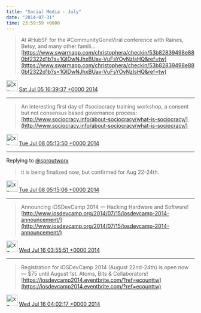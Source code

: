 ```yaml
---    
title: "Social Media - July"
date: "2014-07-31"
time: 23:59:59 +0000
---
```


> At #HubSF for the #CommunityGoneViral conference with Raines, Betsy, and many other famili... [https://www.swarmapp.com/christophera/checkin/53b82839498e880bf2322d1b?s=1QIDwNJhxBUav-VuFsYOyNzIsHQ&ref=tw](https://www.swarmapp.com/christophera/checkin/53b82839498e880bf2322d1b?s=1QIDwNJhxBUav-VuFsYOyNzIsHQ&ref=tw)

<img src="{{ site.url }}{{ site.baseurl }}/assets/images/media/tweet.ico" alt="x-icon" width="30" /> [Sat Jul 05 16:39:37 +0000 2014](https://twitter.com/ChristopherA/status/485463018374180865)

----

> An interesting first day of #sociocracy training workshop, a consent but not consensus based governance process: [http://www.sociocracy.info/about-sociocracy/what-is-sociocracy/](http://www.sociocracy.info/about-sociocracy/what-is-sociocracy/)

<img src="{{ site.url }}{{ site.baseurl }}/assets/images/media/tweet.ico" alt="x-icon" width="30" /> [Tue Jul 08 05:13:50 +0000 2014](https://twitter.com/ChristopherA/status/486377598901956608)

----

Replying to [@sproutworx](https://twitter.com/kpsteigs/status/486337241196027904)

> it is being finalized now, but confirmed for Aug 22-24th.

<img src="{{ site.url }}{{ site.baseurl }}/assets/images/media/tweet.ico" alt="x-icon" width="30" /> [Tue Jul 08 05:15:06 +0000 2014](https://twitter.com/ChristopherA/status/486377916217819137)

----

> Announcing iOSDevCamp 2014 — Hacking Hardware and Software! [http://www.iosdevcamp.org/2014/07/15/iosdevcamp-2014-announcement/](http://www.iosdevcamp.org/2014/07/15/iosdevcamp-2014-announcement/)

<img src="{{ site.url }}{{ site.baseurl }}/assets/images/media/tweet.ico" alt="x-icon" width="30" /> [Wed Jul 16 03:55:51 +0000 2014](https://twitter.com/ChristopherA/status/489257077764653056)

----

> Registration for iOSDevCamp 2014 (August 22nd-24th) is open now — $75 until August 1st. Atoms, Bits &amp; Collaborators! [https://iosdevcamp2014.eventbrite.com/?ref=ecounttw](https://iosdevcamp2014.eventbrite.com/?ref=ecounttw)

<img src="{{ site.url }}{{ site.baseurl }}/assets/images/media/tweet.ico" alt="x-icon" width="30" /> [Wed Jul 16 04:02:17 +0000 2014](https://twitter.com/ChristopherA/status/489258694442352640)